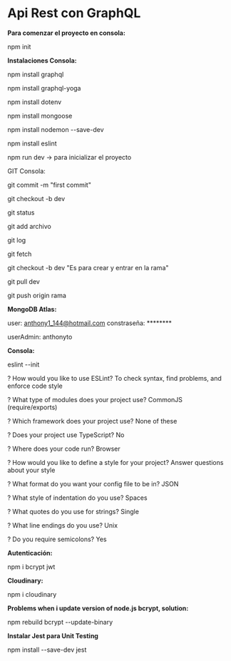 # Api Rest con GraphQL

**Para comenzar el proyecto en consola:**

npm init

**Instalaciones Consola:**

npm install graphql

npm install graphql-yoga

npm install dotenv

npm install mongoose

npm install nodemon --save-dev

npm install eslint

npm run dev -> para inicializar el proyecto

GIT Consola:

git commit -m "first commit"

git checkout -b dev

git status

git add archivo

git log

git fetch

git checkout -b dev "Es para crear y entrar en la rama"

git pull dev

git push origin rama


**MongoDB Atlas:**

user: anthony1_144@hotmail.com constraseña: ********

userAdmin: anthonyto

**Consola:**

eslint --init

? How would you like to use ESLint? To check syntax, find problems, and enforce code style

? What type of modules does your project use? CommonJS (require/exports)

? Which framework does your project use? None of these

? Does your project use TypeScript? No

? Where does your code run? Browser

? How would you like to define a style for your project? Answer questions about your style

? What format do you want your config file to be in? JSON

? What style of indentation do you use? Spaces

? What quotes do you use for strings? Single

? What line endings do you use? Unix

? Do you require semicolons? Yes

**Autenticación:**

npm i bcrypt jwt

**Cloudinary:**

npm i cloudinary

**Problems when i update version of node.js bcrypt, solution:**

npm rebuild bcrypt --update-binary

**Instalar Jest para Unit Testing**

npm install --save-dev jest
